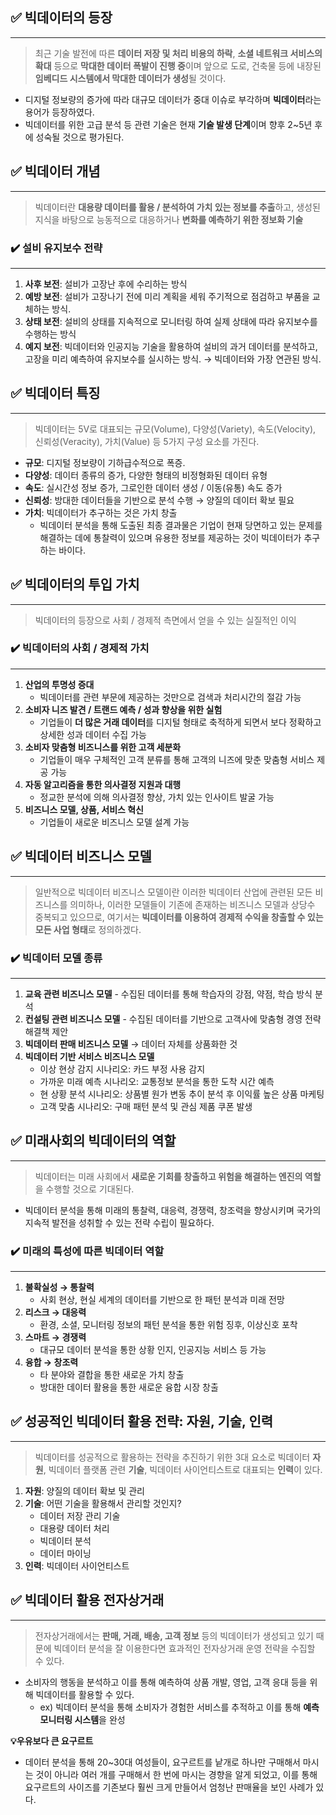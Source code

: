 ## ✅ 빅데이터의 등장

---

> 최근 기술 발전에 따른 **데이터 저장 및 처리 비용의 하락**, **소셜 네트워크 서비스의 확대** 등으로 **막대한 데이터 폭발이 진행 중**이며 앞으로 도로, 건축물 등에 내장된 **임베디드 시스템에서 막대한 데이터가 생성**될 것이다.
>
- 디지털 정보량의 증가에 따라 대규모 데이터가 중대 이슈로 부각하며 **빅데이터**라는 용어가 등장하였다.
- 빅데이터를 위한 고급 분석 등 관련 기술은 현재 **기술 발생 단계**이며 향후 2~5년 후에 성숙될 것으로 평가된다.

## ✅ 빅데이터 개념

---

> 빅데이터란 **대용량 데이터를 활용 / 분석하여 가치 있는 정보를 추출**하고, 생성된 지식을 바탕으로 능동적으로 대응하거나 **변화를 예측하기 위한 정보화 기술**
>

### ✔️ 설비 유지보수 전략

---

1. **사후 보전**: 설비가 고장난 후에 수리하는 방식
2. **예방 보전**: 설비가 고장나기 전에 미리 계획을 세워 주기적으로 점검하고 부품을 교체하는 방식.
3. **상태 보전**: 설비의 상태를 지속적으로 모니터링 하여 실제 상태에 따라 유지보수를 수행하는 방식
4. **예지 보전**: 빅데이터와 인공지능 기술을 활용하여 설비의 과거 데이터를 분석하고, 고장을 미리 예측하여 유지보수를 실시하는 방식. → 빅데이터와 가장 연관된 방식.

## ✅ 빅데이터 특징

---

> 빅데이터는 5V로 대표되는 규모(Volume), 다양성(Variety), 속도(Velocity), 신뢰성(Veracity), 가치(Value) 등 5가지 구성 요소를 가진다.
>
- **규모**: 디지털 정보량이 기하급수적으로 폭증.
- **다양성**: 데이터 종류의 증가, 다양한 형태의 비정형화된 데이터 유형
- **속도**: 실시간성 정보 증가, 그로인한 데이터 생성 / 이동(유통) 속도 증가
- **신뢰성**: 방대한 데이터들을 기반으로 분석 수행 → 양질의 데이터 확보 필요
- **가치**: 빅데이터가 추구하는 것은 가치 창출
    - 빅데이터 분석을 통해 도출된 최종 결과물은 기업이 현재 당면하고 있는 문제를 해결하는 데에 통찰력이 있으며 유용한 정보를 제공하는 것이 빅데이터가 추구하는 바이다.

## ✅ 빅데이터의 투입 가치

---

> 빅데이터의 등장으로 사회 / 경제적 측면에서 얻을 수 있는 실질적인 이익
>

### ✔️ 빅데이터의 사회 / 경제적 가치

---

1. **산업의 투명성 증대**
    - 빅데이터를 관련 부문에 제공하는 것만으로 검색과 처리시간의 절감 가능
2. **소비자 니즈 발견 / 트랜드 예측 / 성과 향상을 위한 실험**
    - 기업들이 **더 많은 거래 데이터**를 디지털 형태로 축적하게 되면서 보다 정확하고 상세한 성과 데이터 수집 가능
3. **소비자 맞춤형 비즈니스를 위한 고객 세분화**
    - 기업들이 매우 구체적인 고객 분류를 통해 고객의 니즈에 맞춘 맞춤형 서비스 제공 가능
4. **자동 알고리즘을 통한 의사결정 지원과 대행**
    - 정교한 분석에 의해 의사결정 향상, 가치 있는 인사이트 발굴 가능
5. **비즈니스 모델, 상품, 서비스 혁신**
    - 기업들이 새로운 비즈니스 모델 설계 가능

## ✅ 빅데이터 비즈니스 모델

---

> 일반적으로 빅데이터 비즈니스 모델이란 이러한 빅데이터 산업에 관련된 모든 비즈니스를 의미하나, 이러한 모델들이 기존에 존재하는 비즈니스 모델과 상당수 중복되고 있으므로, 여기서는 **빅데이터를 이용하여 경제적 수익을 창출할 수 있는 모든 사업 형태**로 정의하겠다.
>

### ✔️ 빅데이터 모델 종류

---

1. **교육 관련 비즈니스 모델** - 수집된 데이터를 통해 학습자의 강점, 약점, 학습 방식 분석
2. **컨설팅 관련 비즈니스 모델** - 수집된 데이터를 기반으로 고객사에 맞춤형 경영 전략 해결책 제안
3. **빅데이터 판매 비즈니스 모델** → 데이터 자체를 상품화한 것
4. **빅데이터 기반 서비스 비즈니스 모델**
    - 이상 현상 감지 시나리오: 카드 부정 사용 감지
    - 가까운 미래 예측 시나리오: 교통정보 분석을 통한 도착 시간 예측
    - 현 상황 분석 시나리오: 상품별 원가 변동 추이 분석 후 이익률 높은 상품 마케팅
    - 고객 맞춤 시나리오: 구매 패턴 분석 및 관심 제품 쿠폰 발생

## ✅ 미래사회의 빅데이터의 역할

---

> 빅데이터는 미래 사회에서 **새로운 기회를 창출하고 위험을 해결하는 엔진의 역할**을 수행할 것으로 기대된다.
>
- 빅데이터 분석을 통해 미래의 통찰력, 대응력, 경쟁력, 창조력을 향상시키며 국가의 지속적 발전을 성취할 수 있는 전략 수립이 필요하다.

### ✔️ 미래의 특성에 따른 빅데이터 역할

---

1. **불확실성 → 통찰력**
    - 사회 현상, 현실 세계의 데이터를 기반으로 한 패턴 분석과 미래 전망
2. **리스크 → 대응력**
    - 환경, 소셜, 모니터링 정보의 패턴 분석을 통한 위험 징후, 이상신호 포착
3. **스마트 → 경쟁력**
    - 대규모 데이터 분석을 통한 상황 인지, 인공지능 서비스 등 가능
4. **융합 → 창조력**
    - 타 분야와 결합을 통한 새로운 가치 창출
    - 방대한 데이터 활용을 통한 새로운 융합 시장 창출

## ✅ 성공적인 빅데이터 활용 전략: 자원, 기술, 인력

---

> 빅데이터를 성공적으로 활용하는 전략을 추진하기 위한 3대 요소로 빅데이터 **자원**, 빅데이터 플랫폼 관련 **기술**, 빅데이터 사이언티스트로 대표되는 **인력**이 있다.
>
1. **자원**: 양질의 데이터 확보 및 관리
2. **기술**: 어떤 기술을 활용해서 관리할 것인지?
    - 데이터 저장 관리 기술
    - 대용량 데이터 처리
    - 빅데이터 분석
    - 데이터 마이닝
3. **인력**: 빅데이터 사이언티스트

## ✅ 빅데이터 활용 전자상거래

---

> 전자상거래에서는 **판매, 거래, 배송, 고객 정보** 등의 빅데이터가 생성되고 있기 때문에 빅데이터 분석을 잘 이용한다면 효과적인 전자상거래 운영 전략을 수집할 수 있다.
>
- 소비자의 행동을 분석하고 이를 통해 예측하여 상품 개발, 영업, 고객 응대 등을 위해 빅데이터를 활용할 수 있다.
    - ex) 빅데이터 분석을 통해 소비자가 경험한 서비스를 추적하고 이를 통해 **예측 모니터링 시스템**을 완성

**💡우유보다 큰 요구르트**

- 데이터 분석을 통해 20~30대 여성들이, 요구르트를 낱개로 하나만 구매해서 마시는 것이 아니라 여러 개를 구매해서 한 번에 마시는 경향을 알게 되었고,
  이를 통해 요구르트의 사이즈를 기존보다 훨씬 크게 만들어서 엄청난 판매율을 보인 사례가 있다.